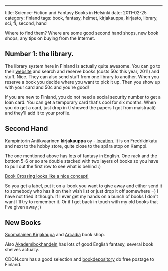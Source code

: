 ---
title: Science-Fiction and Fantasy Books in Helsinki
date: 2011-02-25
category: finland
tags: book, fantasy, helmet, kirjakauppa, kirjasto, library, sci, fi, second, hand

Where to find them? Where are some good second hand shops, new book shops, any tips on buying from the Internet.

## Number 1: **the library.**

The library system here in Finland is actually quite awesome. You can go to their [website](http://helmet.fi "helmet") and search and reserve books (costs 50c this year, 2011) and stuff. Nice. They can also send stuff from one library to another. When you reserve a book you decide where you want to pick it up. Then you show up with your card and 50c and you're good!

If you are new to Finland, you do not need a social security number to get a loan card. You can get a temporary card that's cool for six months. When you do get a card, just drop in (I showed the papers I got from maistraati) and they'll add it to your profile.

## Second Hand

Kampintorin Antikvaarinen **kirjakauppa** oy - [location](http://goo.gl/maps/156O "kampintorin antikvaarinen google maps"). It is on Fredrikinkatu and next to the hobby store, quite close to the spåra stop on Kamppi.

The one mentioned above has lots of fantasy in English. One rack and the bottom 5-6 or so are double stacked with two layers of books so you have to pull out the first row to see what is behind :)

[Book Crossing looks like a nice concept!](http://www.bookcrossing.com "book crossing")

So you get a label, put it on a  book you want to give away and either send it to somebody who has it on their wish list or just drop it off somewhere =) I have not tried it though. If I ever get my hands on a bunch of books I don't want I'll try to remember it. Or if I get back in touch with my old books that I've given away ;)

## New Books

[Suomalainen Kirjakaupa](http://www.suomalainen.com/ "suomalainen kirjakauppa") and [Arcadia](http://www.arkadiabookshop.fi "arcadia") book shop.

Also [Akademibokhandeln](http://www.akateeminenkirjakauppa.fi "akateeminen kirjakauppoa") has lots of good English fantasy, several book shelves actually.

CDON.com has a good selection and [bookdepository](http://www.bookdepository.co.uk/ "book despository") do free postage to Finland.

